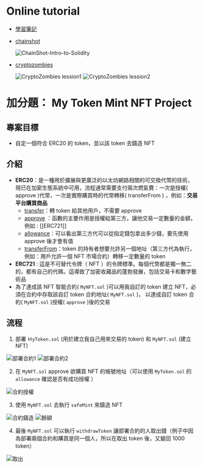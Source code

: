 # Online tutorial

- [學習筆記](../reading_and_summary/README.md)
- [chainshot](https://www.chainshot.com/learn/solidity)

  ![ChainShot-Intro-to-Solidity](./ChainShot-Intro-to-Solidity.png)

- [cryptozombies](https://cryptozombies.io/en/course)

  ![CryptoZombies lession1](CryptoZombies-lession1.png)
  ![CryptoZombies lession2](CryptoZombies-lession2.png)

# 加分題： My Token Mint NFT Project

## 專案目標

- 自定一個符合 ERC20 的 token，並以該 token 去鑄造 NFT

## 介紹

- **ERC20**：是一種用於擴展與更廣泛的以太坊網路相關的可交換代幣的技術，現已在加密生態系統中可用，流程通常需要支付兩次燃氣費：一次是授權( approve )代幣，一次是實際購買時的代幣轉移( transferFrom ) ，例如：**交易平台購買商品**
  - [transfer](https://eips.ethereum.org/EIPS/eip-20#transfer)：轉 token 給其他用戶，不需要 approve
  - [approve](https://eips.ethereum.org/EIPS/eip-20#approve) ：函數的主要作用是授權給第三方，讓他交易一定數量的金額，例如 : [[ERC721]]
  - [allowance](https://eips.ethereum.org/EIPS/eip-20#allowance)：可以看出第三方代可以從指定錢包拿出多少錢，要先使用 approve 後才會有值
  - [transferFrom](https://eips.ethereum.org/EIPS/eip-20#transferfrom)：token 的持有者想要允許另一個地址（第三方代為執行，例如：用戶允許一個 NFT 市場合約）轉移一定數量的 token
- **ERC721** : 這是不可替代令牌（ NFT ）的令牌標準。每個代幣都是獨一無二的，都有自己的代碼，這導致了加密收藏品的蓬勃發展，包括交易卡和數字藝術品
- 為了達成該 NFT 智能合約( `MyNFT.sol` )可以用我自訂的 token 建立 NFT，必須在合約中存取該自訂 token 合約地址( `MyNFT.sol` )， 以達成自訂 token 合約( `MyNFT.sol` )授權( `approve` )後的交易

## 流程

1. 部署 `ＭyToken.sol` (用於建立我自己用來交易的 token) 和 `MyNFT.sol` (建立 NFT)

  ![部署合約1](./部署合約1.png) 
  ![部署合約2](./部署合約2.png)

2. 在 `MyNFT.sol` approve 欲購買 NFT 的帳號地址（可以使用 `MyToken.sol` 的 `allowance` 確認是否有成功授權 ）

  ![合約授權](./合約授權.png)

3. 使用 `MyNFT.sol` 去執行 `safeMint` 來鑄造 NFT

![合約鑄造](./合約鑄造.png)
 ![餘額](./餘額.png)

4. 最後 `MyNFT.sol` 可以執行 `withdrawToken` 讓部署合約的人取出錢（例子中因為部署兩個合約和購買是同一個人，所以在取出 token 後，又變回 1000 token）

![取出](./取出.png)